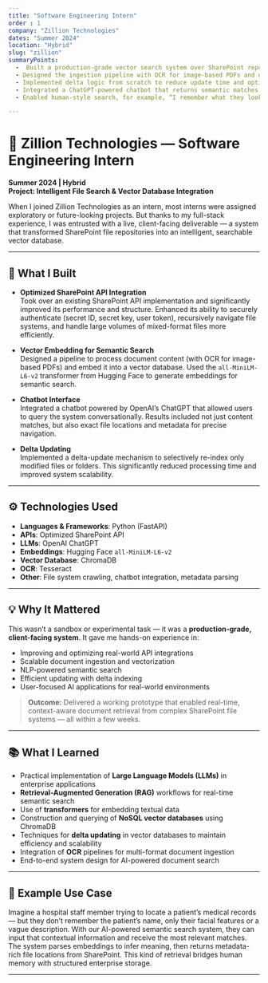 ```yaml
---
title: "Software Engineering Intern"
order : 1
company: "Zillion Technologies"
dates: "Summer 2024"
location: "Hybrid"
slug: "zillion"
summaryPoints:
  -  Built a production-grade vector search system over SharePoint repositories using OpenAI, Hugging Face, and ChromaDB.
  - Designed the ingestion pipeline with OCR for image-based PDFs and delta updating to index only modified subfolders/files.
  - Implemented delta logic from scratch to reduce update time and optimize large-scale document vectorization.
  - Integrated a ChatGPT-powered chatbot that returns semantic matches with full file metadata and exact SharePoint location.
  - Enabled human-style search, for example, “I remember what they looked like, not their name” — the system can return matches based on described context (e.g. medical records with facial resemblance).

---
```


# 🏢 Zillion Technologies — Software Engineering Intern  
**Summer 2024 | Hybrid**  
**Project: Intelligent File Search & Vector Database Integration**

When I joined Zillion Technologies as an intern, most interns were assigned exploratory or future-looking projects. But thanks to my full-stack experience, I was entrusted with a live, client-facing deliverable — a system that transformed SharePoint file repositories into an intelligent, searchable vector database.

---

## 🔧 What I Built

- **Optimized SharePoint API Integration**  
  Took over an existing SharePoint API implementation and significantly improved its performance and structure. Enhanced its ability to securely authenticate (secret ID, secret key, user token), recursively navigate file systems, and handle large volumes of mixed-format files more efficiently.

- **Vector Embedding for Semantic Search**  
  Designed a pipeline to process document content (with OCR for image-based PDFs) and embed it into a vector database. Used the `all-MiniLM-L6-v2` transformer from Hugging Face to generate embeddings for semantic search.

- **Chatbot Interface**  
  Integrated a chatbot powered by OpenAI’s ChatGPT that allowed users to query the system conversationally. Results included not just content matches, but also exact file locations and metadata for precise navigation.

- **Delta Updating**  
  Implemented a delta-update mechanism to selectively re-index only modified files or folders. This significantly reduced processing time and improved system scalability.

---

## ⚙️ Technologies Used

- **Languages & Frameworks**: Python (FastAPI)  
- **APIs**: Optimized SharePoint API  
- **LLMs**: OpenAI ChatGPT  
- **Embeddings**: Hugging Face `all-MiniLM-L6-v2`  
- **Vector Database**: ChromaDB  
- **OCR**: Tesseract  
- **Other**: File system crawling, chatbot integration, metadata parsing

---

## 💡 Why It Mattered

This wasn’t a sandbox or experimental task — it was a **production-grade, client-facing system**. It gave me hands-on experience in:

- Improving and optimizing real-world API integrations  
- Scalable document ingestion and vectorization  
- NLP-powered semantic search  
- Efficient updating with delta indexing  
- User-focused AI applications for real-world environments

> **Outcome:** Delivered a working prototype that enabled real-time, context-aware document retrieval from complex SharePoint file systems — all within a few weeks.

---

## 📚 What I Learned

- Practical implementation of **Large Language Models (LLMs)** in enterprise applications  
- **Retrieval-Augmented Generation (RAG)** workflows for real-time semantic search  
- Use of **transformers** for embedding textual data  
- Construction and querying of **NoSQL vector databases** using ChromaDB  
- Techniques for **delta updating** in vector databases to maintain efficiency and scalability  
- Integration of **OCR** pipelines for multi-format document ingestion  
- End-to-end system design for AI-powered document search

---
## 🧠 Example Use Case

Imagine a hospital staff member trying to locate a patient’s medical records — but they don’t remember the patient’s name, only their facial features or a vague description. With our AI-powered semantic search system, they can input that contextual information and receive the most relevant matches. The system parses embeddings to infer meaning, then returns metadata-rich file locations from SharePoint. This kind of retrieval bridges human memory with structured enterprise storage.

---

